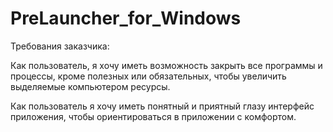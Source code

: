 # PreLauncher_for_Windows
Требования заказчика:

Как пользователь, я хочу иметь возможность закрыть все программы и процессы, кроме полезных или обязательных, чтобы увеличить выделяемые компьютером ресурсы. 

Как пользователь я хочу иметь понятный и приятный глазу интерфейс приложения, чтобы ориентироваться в приложении с комфортом.

